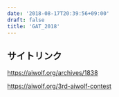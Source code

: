 ```yaml
---
date: '2018-08-17T20:39:56+09:00'
draft: false
title: 'GAT_2018'
---
```


## サイトリンク
https://aiwolf.org/archives/1838

https://aiwolf.org/3rd-aiwolf-contest